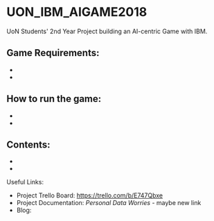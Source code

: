 # UON_IBM_AIGAME2018
UoN Students' 2nd Year Project building an AI-centric Game with IBM.

Game Requirements:
-
-
-

How to run the game:
-
-
-

Contents:
-
-
-

Useful Links:
- Project Trello Board: https://trello.com/b/E747Qbxe
- Project Documentation: *Personal Data Worries* - maybe new link
- Blog: 
